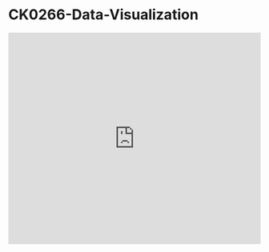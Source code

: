 # CK0266-Data-Visualization

<iframe width="100%" height="423" frameborder="0"
  src="https://observablehq.com/embed/@gabriel-candeia/introducao-a-vega-lite-e-vega-lite-api?cells=scatter"></iframe>
